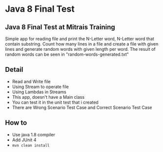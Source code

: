 # Java 8 Final Test

## Java 8 Final Test at Mitrais Training

<p text-align="justify">Simple app for reading file and print the N-Letter word, N-Letter word that contain substring.
Count how many lines in a file and create a file with given lines and generate random words with given length per word.
The result of random words can be seen in "random-words-generated.txt"</p>
 
## Detail
* Read and Write file
* Using Stream to operate file
* Using Lambdas in Streams
* This app, doesn't have a Main class
* You can test it in the unit test that i created
* There are Wrong Scenario Test Case and Correct Scenario Test Case

## How to
* Use java 1.8 compiler
* Add JUnit 4
* `mvn clean install`
